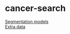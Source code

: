 # cancer-search

[Segmentation models](https://github.com/qubvel/segmentation_models.pytorch)  
[Extra data](https://warwick.ac.uk/fac/cross_fac/tia/data/)  
